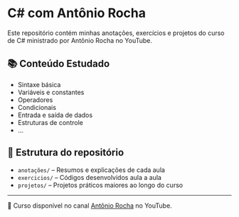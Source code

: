 # C# com Antônio Rocha

Este repositório contém minhas anotações, exercícios e projetos do curso de C# ministrado por Antônio Rocha no YouTube.

## 📚 Conteúdo Estudado

- Sintaxe básica
- Variáveis e constantes
- Operadores
- Condicionais
- Entrada e saída de dados
- Estruturas de controle
- ...

## 📁 Estrutura do repositório

- `anotações/` – Resumos e explicações de cada aula
- `exercicios/` – Códigos desenvolvidos aula a aula
- `projetos/` – Projetos práticos maiores ao longo do curso

---

📌 Curso disponível no canal [Antônio Rocha](https://www.youtube.com/@AntonioRocha) no YouTube.
